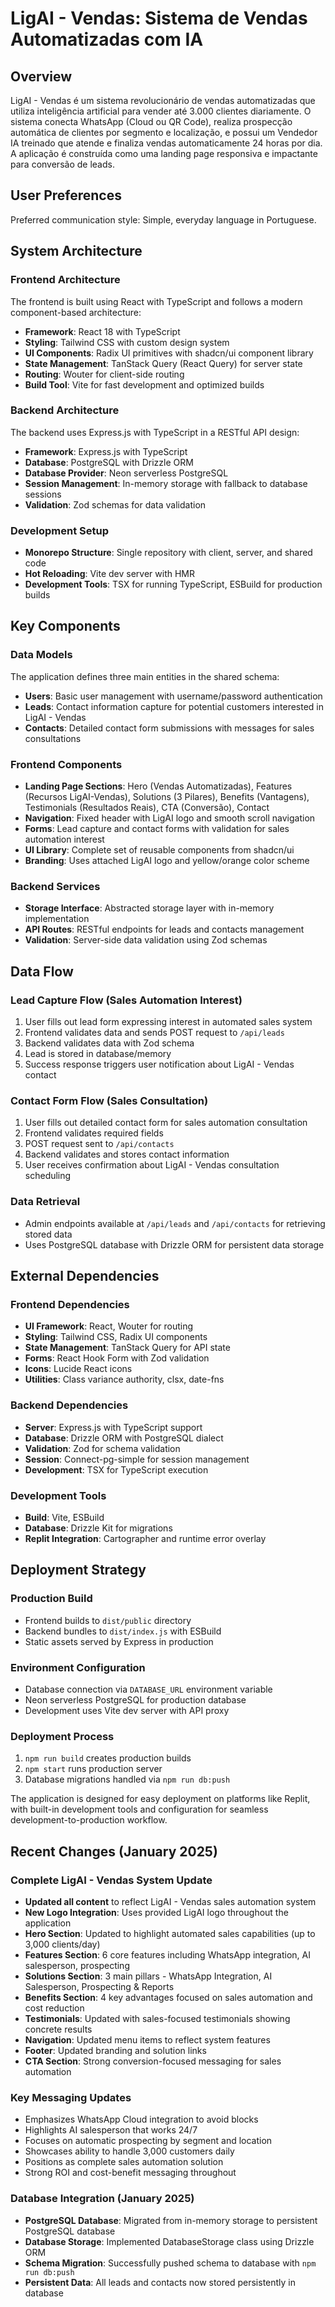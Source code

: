 # LigAI - Vendas: Sistema de Vendas Automatizadas com IA

## Overview

LigAI - Vendas é um sistema revolucionário de vendas automatizadas que utiliza inteligência artificial para vender até 3.000 clientes diariamente. O sistema conecta WhatsApp (Cloud ou QR Code), realiza prospecção automática de clientes por segmento e localização, e possui um Vendedor IA treinado que atende e finaliza vendas automaticamente 24 horas por dia. A aplicação é construída como uma landing page responsiva e impactante para conversão de leads.

## User Preferences

Preferred communication style: Simple, everyday language in Portuguese.

## System Architecture

### Frontend Architecture
The frontend is built using React with TypeScript and follows a modern component-based architecture:
- **Framework**: React 18 with TypeScript
- **Styling**: Tailwind CSS with custom design system
- **UI Components**: Radix UI primitives with shadcn/ui component library
- **State Management**: TanStack Query (React Query) for server state
- **Routing**: Wouter for client-side routing
- **Build Tool**: Vite for fast development and optimized builds

### Backend Architecture
The backend uses Express.js with TypeScript in a RESTful API design:
- **Framework**: Express.js with TypeScript
- **Database**: PostgreSQL with Drizzle ORM
- **Database Provider**: Neon serverless PostgreSQL
- **Session Management**: In-memory storage with fallback to database sessions
- **Validation**: Zod schemas for data validation

### Development Setup
- **Monorepo Structure**: Single repository with client, server, and shared code
- **Hot Reloading**: Vite dev server with HMR
- **Development Tools**: TSX for running TypeScript, ESBuild for production builds

## Key Components

### Data Models
The application defines three main entities in the shared schema:
- **Users**: Basic user management with username/password authentication
- **Leads**: Contact information capture for potential customers interested in LigAI - Vendas
- **Contacts**: Detailed contact form submissions with messages for sales consultations

### Frontend Components
- **Landing Page Sections**: Hero (Vendas Automatizadas), Features (Recursos LigAI-Vendas), Solutions (3 Pilares), Benefits (Vantagens), Testimonials (Resultados Reais), CTA (Conversão), Contact
- **Navigation**: Fixed header with LigAI logo and smooth scroll navigation
- **Forms**: Lead capture and contact forms with validation for sales automation interest
- **UI Library**: Complete set of reusable components from shadcn/ui
- **Branding**: Uses attached LigAI logo and yellow/orange color scheme

### Backend Services
- **Storage Interface**: Abstracted storage layer with in-memory implementation
- **API Routes**: RESTful endpoints for leads and contacts management
- **Validation**: Server-side data validation using Zod schemas

## Data Flow

### Lead Capture Flow (Sales Automation Interest)
1. User fills out lead form expressing interest in automated sales system
2. Frontend validates data and sends POST request to `/api/leads`
3. Backend validates data with Zod schema
4. Lead is stored in database/memory
5. Success response triggers user notification about LigAI - Vendas contact

### Contact Form Flow (Sales Consultation)
1. User fills out detailed contact form for sales automation consultation
2. Frontend validates required fields
3. POST request sent to `/api/contacts`
4. Backend validates and stores contact information
5. User receives confirmation about LigAI - Vendas consultation scheduling

### Data Retrieval
- Admin endpoints available at `/api/leads` and `/api/contacts` for retrieving stored data
- Uses PostgreSQL database with Drizzle ORM for persistent data storage

## External Dependencies

### Frontend Dependencies
- **UI Framework**: React, Wouter for routing
- **Styling**: Tailwind CSS, Radix UI components
- **State Management**: TanStack Query for API state
- **Forms**: React Hook Form with Zod validation
- **Icons**: Lucide React icons
- **Utilities**: Class variance authority, clsx, date-fns

### Backend Dependencies
- **Server**: Express.js with TypeScript support
- **Database**: Drizzle ORM with PostgreSQL dialect
- **Validation**: Zod for schema validation
- **Session**: Connect-pg-simple for session management
- **Development**: TSX for TypeScript execution

### Development Tools
- **Build**: Vite, ESBuild
- **Database**: Drizzle Kit for migrations
- **Replit Integration**: Cartographer and runtime error overlay

## Deployment Strategy

### Production Build
- Frontend builds to `dist/public` directory
- Backend bundles to `dist/index.js` with ESBuild
- Static assets served by Express in production

### Environment Configuration
- Database connection via `DATABASE_URL` environment variable
- Neon serverless PostgreSQL for production database
- Development uses Vite dev server with API proxy

### Deployment Process
1. `npm run build` creates production builds
2. `npm start` runs production server
3. Database migrations handled via `npm run db:push`

The application is designed for easy deployment on platforms like Replit, with built-in development tools and configuration for seamless development-to-production workflow.

## Recent Changes (January 2025)

### Complete LigAI - Vendas System Update
- **Updated all content** to reflect LigAI - Vendas sales automation system
- **New Logo Integration**: Uses provided LigAI logo throughout the application
- **Hero Section**: Updated to highlight automated sales capabilities (up to 3,000 clients/day)
- **Features Section**: 6 core features including WhatsApp integration, AI salesperson, prospecting
- **Solutions Section**: 3 main pillars - WhatsApp Integration, AI Salesperson, Prospecting & Reports
- **Benefits Section**: 4 key advantages focused on sales automation and cost reduction
- **Testimonials**: Updated with sales-focused testimonials showing concrete results
- **Navigation**: Updated menu items to reflect system features
- **Footer**: Updated branding and solution links
- **CTA Section**: Strong conversion-focused messaging for sales automation

### Key Messaging Updates
- Emphasizes WhatsApp Cloud integration to avoid blocks
- Highlights AI salesperson that works 24/7
- Focuses on automatic prospecting by segment and location
- Showcases ability to handle 3,000 customers daily
- Positions as complete sales automation solution
- Strong ROI and cost-benefit messaging throughout

### Database Integration (January 2025)
- **PostgreSQL Database**: Migrated from in-memory storage to persistent PostgreSQL database
- **Database Storage**: Implemented DatabaseStorage class using Drizzle ORM
- **Schema Migration**: Successfully pushed schema to database with `npm run db:push`
- **Persistent Data**: All leads and contacts now stored persistently in database